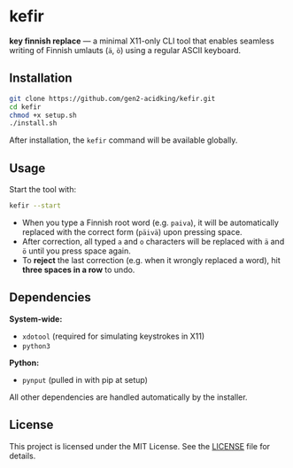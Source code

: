 # kefir

**key finnish replace** — a minimal X11-only CLI tool that enables seamless writing of Finnish umlauts (`ä`, `ö`) using a regular ASCII keyboard.

## Installation

```bash
git clone https://github.com/gen2-acidking/kefir.git
cd kefir
chmod +x setup.sh
./install.sh
```

After installation, the `kefir` command will be available globally.

## Usage

Start the tool with:

```bash
kefir --start
```

- When you type a Finnish root word (e.g. `paiva`), it will be automatically replaced with the correct form (`päivä`) upon pressing space.
- After correction, all typed `a` and `o` characters will be replaced with `ä` and `ö` until you press space again.
- To **reject** the last correction (e.g. when it wrongly replaced a word), hit **three spaces in a row** to undo.

## Dependencies

**System-wide:**
- `xdotool` (required for simulating keystrokes in X11)
- `python3` 

**Python:**
- `pynput` (pulled in with pip at setup) 

All other dependencies are handled automatically by the installer.

## License

This project is licensed under the MIT License. See the [LICENSE](./LICENSE) file for details.
